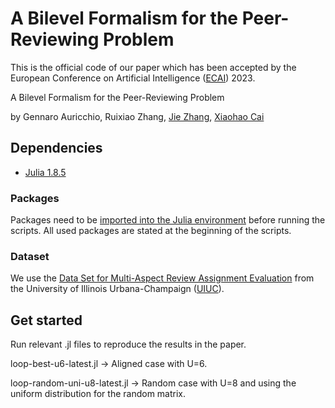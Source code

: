 # A Bilevel Formalism for the Peer-Reviewing Problem

This is the official code of our paper which has been accepted by the European Conference on Artificial Intelligence ([ECAI](https://ecai2023.eu/)) 2023.

A Bilevel Formalism for the Peer-Reviewing Problem

by Gennaro Auricchio, Ruixiao Zhang, [Jie Zhang](https://researchportal.bath.ac.uk/en/persons/jie-zhang), [Xiaohao Cai](https://www.southampton.ac.uk/people/5y65yy/doctor-xiaohao-cai)

## Dependencies

- [Julia 1.8.5](https://julialang.org/downloads/)

### Packages

Packages need to be [imported into the Julia environment](https://doc.cocalc.com/howto/install-julia-package.html) before running the scripts. All used packages are stated at the beginning of the scripts.

### Dataset

We use the [Data Set for Multi-Aspect Review Assignment Evaluation](https://timan.cs.illinois.edu/ir/data/ReviewData.zip) from the University of Illinois Urbana-Champaign ([UIUC](https://illinois.edu/index.html)). 

## Get started

Run relevant .jl files to reproduce the results in the paper. 

loop-best-u6-latest.jl -> Aligned case with U=6.

loop-random-uni-u8-latest.jl -> Random case with U=8 and using the uniform distribution for the random matrix.


